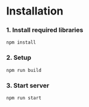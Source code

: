 Installation
============

### 1. Install required libraries ###

~~~~
npm install
~~~~

### 2. Setup ###

~~~~
npm run build
~~~~

### 3. Start server ###

~~~~
npm run start
~~~~
